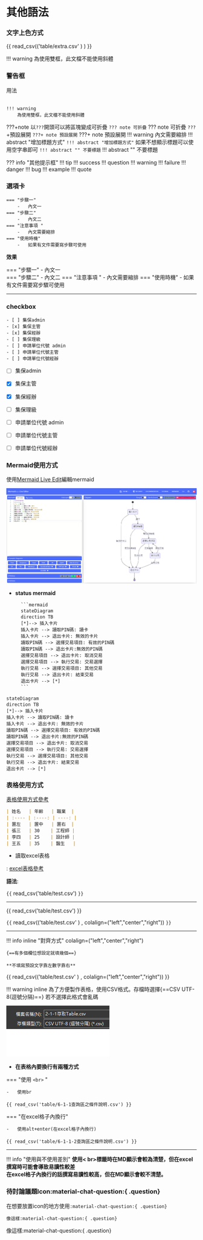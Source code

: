 # 其他語法

### 文字上色方式


{{ read_csv(('table/extra.csv' ) ) }}  



!!! warning
    為使用雙框，此文檔不能使用斜體  



### 警告框

用法  

```

!!! warning
    為使用雙框，此文檔不能使用斜體

```

???+note
    以`???`開頭可以將區塊變成可折疊
    ```
    ??? note
        可折疊
    ```
    ??? note
        可折疊
    `???`+預設展開
    ```
    ???+ note
        預設展開
    ```
    ???+ note
        預設展開
!!! warning
    內文需要縮排
!!! abstract "增加標題方式"
    ```
    !!! abstract "增加標題方式"
    ```
    如果不想顯示標題可以使用空字串即可
    ```
    !!! abstract ""
        不要標題
    ```
    !!! abstract ""
        不要標題


??? info "其他提示框"
    !!! tip
    !!! success
    !!! question
    !!! warning
    !!! failure
    !!! danger
    !!! bug
    !!! example
    !!! quote




### 選項卡

```
=== "步驟一"
    -   內文一  
=== "步驟二"
    -   內文二
=== "注意事項 "
    -   內文需要縮排
=== "使用時機"
    -   如果有文件需要寫步驟可使用
```

**效果**

=== "步驟一"
    -   內文一  
=== "步驟二"
    -   內文二
=== "注意事項 "
    -   內文需要縮排
=== "使用時機"
    -   如果有文件需要寫步驟可使用    

---




### checkbox

```
- [ ] 集保admin
- [x] 集保主管
- [x] 集保經辦
- [ ] 集保理級
- [ ] 申請單位代號 admin 
- [ ] 申請單位代號主管
- [ ] 申請單位代號經辦

```    

- [ ] 集保admin
- [x] 集保主管
- [x] 集保經辦
- [ ] 集保理級
- [ ] 申請單位代號 admin 
- [ ] 申請單位代號主管
- [ ] 申請單位代號經辦


### Mermaid使用方式

使用[Mermaid Live Edit](https://mermaid.live/edit)編輯mermaid  

![mermaidlive](images/mermaidlive.png)

- **status mermaid**  




        ```mermaid
        stateDiagram
        direction TB
        [*]--> 插入卡片
        插入卡片 --> 讀取PIN碼: 讀卡
        插入卡片 --> 退出卡片: 無效的卡片
        讀取PIN碼 --> 選擇交易項目: 有效的PIN碼
        讀取PIN碼 --> 退出卡片:無效的PIN碼
        選擇交易項目 --> 退出卡片: 取消交易
        選擇交易項目 --> 執行交易: 交易選擇
        執行交易 --> 選擇交易項目: 其他交易
        執行交易 --> 退出卡片: 結束交易
        退出卡片 --> [*]
        ```  



```mermaid
stateDiagram
direction TB
[*]--> 插入卡片
插入卡片 --> 讀取PIN碼: 讀卡
插入卡片 --> 退出卡片: 無效的卡片
讀取PIN碼 --> 選擇交易項目: 有效的PIN碼
讀取PIN碼 --> 退出卡片:無效的PIN碼
選擇交易項目 --> 退出卡片: 取消交易
選擇交易項目 --> 執行交易: 交易選擇
執行交易 --> 選擇交易項目: 其他交易
執行交易 --> 退出卡片: 結束交易
退出卡片 --> [*]
```  


### 表格使用方式  

[表格使用方式參考](https://squidfunk.github.io/mkdocs-material/reference/data-tables/)

```md
| 姓名   | 年齡   | 職業  |
| :---- | :----: | ----: |
| 置左   | 置中   | 置右  |
| 張三   | 30    | 工程師 |
| 李四   | 25    | 設計師 |
| 王五   | 35    | 醫生   |

```

-   讀取excel表格

:   [excel表格參考](https://timvink.github.io/mkdocs-table-reader-plugin/)

**語法**:

`{{` read_csv('table/test.csv') `}}`  

---

{{ read_csv('table/test.csv') }}

`{{` read_csv(('table/test.csv' ) , colalign=("left","center","right")) `}}`

--- 
!!! info inline  "對齊方式" 
    colalign=("left","center","right")  
       
    {==有多個欄位想設定就填幾個==}  
      
    **不填寫預設文字靠左數字靠右**  



{{ read_csv(('table/test.csv' ) , colalign=("left","center","right")) }}

!!! warning inline 
    為了方便製作表格，使用CSV格式。存檔時選擇{==CSV UTF-8(逗號分隔)==} 若不選擇此格式會亂碼

![](images\csv-utf82.png)  




-   **在表格內要換行有兩種方式**

=== "使用 `<br>` "

    -   使用br  

    {{ read_csv('table/6-1-1查詢區之條件說明.csv') }}  

=== "在excel格子內換行"

    -   使用alt+enter(在excel格子內換行)

    {{ read_csv('table/6-1-1-2查詢區之條件說明.csv') }}  


---


!!! info "使用與不使用差別"
    **使用< br>標籤時在MD顯示會較為清楚，但在excel撰寫時可能會導致易讀性較差<br>
    在excel格子內換行的話撰寫易讀性較高，但在MD顯示會較不清楚。**


### 待討論議題Icon:material-chat-question:{ .question}

在想要放置icon的地方使用`:material-chat-question:{ .question}`
```
像這樣:material-chat-question:{ .question}
```
像這樣:material-chat-question:{ .question}


